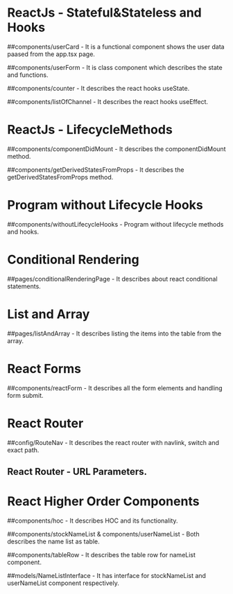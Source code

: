 ﻿# ReactJs - Stateful&Stateless and Hooks

##components/userCard - It is a functional component shows the user data paased from the app.tsx page.

##components/userForm - It is class component  which describes the state and functions.

##components/counter - It describes the react hooks useState.

##components/listOfChannel - It describes the react hooks useEffect.

# ReactJs - LifecycleMethods

##components/componentDidMount - It describes the componentDidMount method.

##components/getDerivedStatesFromProps - It describes the getDerivedStatesFromProps method.

# Program without Lifecycle Hooks

##components/withoutLifecycleHooks - Program without lifecycle methods and hooks.

# Conditional Rendering

##pages/conditionalRenderingPage - It describes about react conditional statements.

# List and Array

##pages/listAndArray - It describes listing the items into the table from the array.

# React Forms

##components/reactForm - It describes all the form elements and handling form submit.

# React Router

##config/RouteNav - It describes the react router with navlink, switch and exact path. 

## React Router - URL Parameters.

# React Higher Order Components

##components/hoc - It describes HOC and its functionality.

##components/stockNameList & components/userNameList - Both describes the name list as table.

##components/tableRow - It describes the table row for nameList component.

##models/NameListInterface - It has interface for stockNameList and userNameList component respectively.

